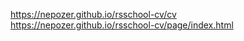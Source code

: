 https://nepozer.github.io/rsschool-cv/cv
<br/>
https://nepozer.github.io/rsschool-cv/page/index.html
